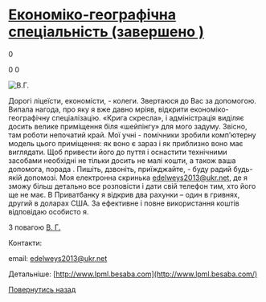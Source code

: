 # [Економіко-географічна спеціальність (завершено )](/info/for-grads/економіко-географічна-спеціальність/)

0

0
0

![В.Г.](/images/info/for-grads/економіко-географічна-спеціальність/foto.jpg)

Дорогі ліцеїсти, економісти, - колеги. Звертаюся до Вас за допомогою. Випала нагода, про яку я вже давно мріяв, відкрити економіко-географічну спеціалізацію. «Крига скресла», і адміністрація виділяє досить велике приміщення біля «шейпінгу» для мого задуму. Звісно, там роботи непочатий край. Мої учні - помічники зробили комп’ютерну модель цього приміщення: як воно є зараз і як приблизно воно має виглядати. Щоб привести його до пуття і оснастити технічними засобами необхідні не тільки досить не малі кошти, а також ваша допомога, порада . Пишіть, дзвоніть, приїжджайте, - буду радий будь-якій допомозі. Моя електронна скринька edelweys2013@ukr.net, де я зможу більш детально все розповісти і дати свій телефон тим, хто його ще не має. В Приватбанку я відкрив два рахунки – один в гривнях, другий в доларах США. За ефективне і повне використання коштів відповідаю особисто я.

З повагою [В. Г.](https://www.facebook.com/profile.php?id=100001534736183)

Контакти:

email: edelweys2013@ukr.net

Детальніше: [http://www.lpml.besaba.com](http://www.lpml.besaba.com/)

<!-- <form action="/%D0%B4%D0%BB%D1%8F-%D0%B2%D0%B8%D0%BF%D1%83%D1%81%D0%BA%D0%BD%D0%B8%D0%BA%D1%96%D0%B2/%D0%B5%D0%BA%D0%BE%D0%BD%D0%BE%D0%BC%D1%96%D0%BA%D0%BE-%D0%B3%D0%B5%D0%BE%D0%B3%D1%80%D0%B0%D1%84%D1%96%D1%87%D0%BD%D0%B0-%D1%81%D0%BF%D0%B5%D1%86%D1%96%D0%B0%D0%BB%D1%8C%D0%BD%D1%96%D1%81%D1%82%D1%8C" class="donateform" enctype="multipart/form-data" method="post"><input id="Email" name="Email" placeholder="email@domain.com" type="email" value="" /><input id="Name" name="Name" placeholder="Вася Пупкін" type="text" value="" /><input type="number" id="Amount" name="Amount" placeholder="100 UAH" />
<input type="hidden" id="ProjectId" name="ProjectId" value="1206" />
<input type="hidden" id="Subscribe" name="Subscribe" value="fasle" />
<input type="submit" value="Зробити внесок" />
<input name='ufprt' type='hidden' value='7CE687E6C1C594902B8FE08EBDF5C22F2D9321044033CE32FC349BBBF1ECF6CAE704458E6F195F3F48ED63370C49FCA2B63F9EF97206E244F709499CC809B86CEAF6185CF399A72CA8317CE3B0BB8C45DA0193ACA540D48EE8A9711603EA1A36CA67776392246E2DF2ADC434F00DC5FCFD565A0EEA5C60269DE1910CCEF48F0018E8422C9F827999FFD1783A69D6BDE3' /></form> -->

[Повернутись назад](/info/for-grads/)
